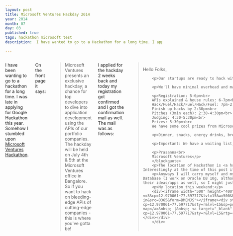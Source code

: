 ```yaml
---
layout: post
title: Microsoft Ventures Hackday 2014
year: 2014
month: 07
day: 03
published: true
tags: hackathon microsoft test
description:  I have wanted to go to a Hackathon for a long time. I applied for a Hackathon (Hackday) 2 weeks ago which is being organized by Microsoft Ventures, got the approval for it today.

---
```

<div class="row">
	<div class="span9 columns">
		<p>I have been wanting to go to a hackathon for a long time. I was late in applying for Google Hackathon this year. Somehow I stumbled upon <a href="https://hacknight.in/microsoftventures/2014s-bangalore#/participants" target="_blank">Microsoft Ventures Hackathon</a>.</p>
		<p>On the front page it says:</p>
		<blockquote>Microsoft Ventures presents an exclusive hackday; a chance for top developers to dive into application development using the APIs of our portfolio companies. The hackday will be held on July 4th & 5th at the Microsoft Ventures office in Bangalore. So if you want to hack on bleeding-edge APIs of cutting-edge companies - this is where you've gotta be!
		</blockquote>
		<p>I applied for the hackday 2 weeks back and today my registration got confirmed and I got the confirmation mail as well. The mail was as follows:</p>
		<blockquote>
		<p>Hello Folks,</p>
		
		<p>Our startups are ready to hack with you on their brand-spanking-new APIs and we hope you're as revved up as we are!</p>
		
		<p>We'll have minimal overhead and maximal hacking:</p>
		
		<p>Registration: 5-6pm<br>
		APIs explained & house rules: 6-7pm<br>
		Hack/Fuel/Hack/Fuel/Hack/Fuel: 7pm-2:30pm<br>
		Finish up hacks by 2:30pm<br>
		Pitches (3min each): 2:30-4:30pm<br>
		Judging: 4:30-5:30pm<br>
		Prizes: 5:30pm<br>
		We have some cool prizes from Microsoft Ventures and also from our startups.</p>
		
		<p>Dinner, snacks, energy drinks, breakfast & lunch provided - BRAINS, BODIES, & LAPTOPS are things you should bring :)</p>
		
		<p>Important: We have a waiting list, so if any of you are not coming tomorrow, please let us know ASAP, so we can admit people on the waitlist.</p>
		
		<p>Prasanna<br>
		Microsoft Ventures</p>
		</blockquote>
		<p>The location of Hackathon is <a href="http://binged.it/1lrHFc7" target="_blank">Ground Floor of Microsoft Vigyan</a>, Lavelle Road, Bangalore, Karnataka, India. Interestingly at the time of this post if you search for this location on Google maps then you won't get any result.. Nice work Google!</p>
		<p>Anyways I will carry myself and my Dell 2520 to this location and see how it goes. I am an Oracle Apps developer, so I can definitely help out someone with Database (I work on Oracle DB 10g, although nobody will be using Oracle!). Other than that I am a fair presenter. In the mail as you can see the devs need to pitch their ideas/apps as well, so I might just be helpful there.</p>
		<p>My location this weekend:</p>
		<div><iframe width="500" height="400" frameborder="0" src="http://www.bing.com/maps/embed/viewer.aspx?v=3&cp=12.970061~77.597717&lvl=15&w=500&h=400&sty=r&typ=d&pp=Microsoft%20Ventures%20Lavelle%20Road%2C%20Bengaluru%2C%20Karnataka~~12.971110~77.597717&ps=&dir=0&mkt=en-in&src=O365&form=BMEMJS"></iframe><div style="margin: 12px 0 0 0;"><a target="_blank" href="http://www.bing.com/maps/?cp=12.970061~77.597717&sty=r&lvl=15&sp=point.12.971110_77.597717_Microsoft%20Ventures%20Lavelle%20Road%2C%20Bengaluru%2C%20Karnataka_&mm_embed=map">View larger map</a>&nbsp; |&nbsp; <a target="_blank" href="http://www.bing.com/maps/?cp=12.970061~77.597717&sty=r&lvl=15&rtp=~pos.12.971110_77.597717_Microsoft%20Ventures%20Lavelle%20Road%2C%20Bengaluru%2C%20Karnataka_&mm_embed=dir">Get directions</a></div></div>
		</div>
 </div> 

